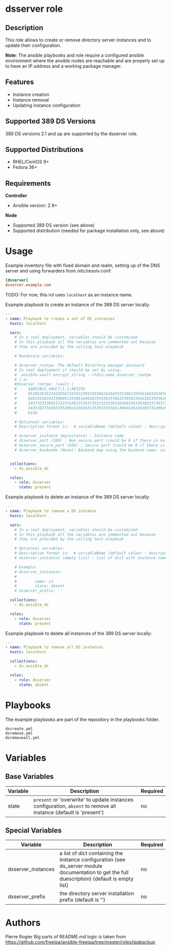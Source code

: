 dsserver role
==============

Description
-----------

This role allows to create or remove directory server instances and to update their configuration.

**Note**: The ansible playbooks and role require a configured ansible environment where the ansible nodes are reachable and are properly set up to have an IP address and a working package manager.


Features
--------
* Instance creation
* Instance removal
* Updating instance configuration

Supported 389 DS Versions
--------------------------

389 DS versions 2.1 and up are supported by the dsserver role.


Supported Distributions
-----------------------

* RHEL/CentOS 9+
* Fedora 36+


Requirements
------------

**Controller**
* Ansible version: 2.9+

**Node**
* Supported 389 DS version (see above)
* Supported distribution (needed for package installation only, see above)


Usage
=====

Example inventory file with fixed domain and realm, setting up of the DNS server and using forwarders from /etc/resolv.conf:

```ini
[dsserver]
dsserver.example.com
```

TODO: For now, this rol uses `localhost` as an instance name.


Example playbook to create an instance of the 389 DS server locally:

```yaml
---
- name: Playbook to create a set of DS instances
  hosts: localhost

  vars:
    # In a real deployment, variables should be customized
    # In this playbook all the variables are commented out because
    # they are provided by the calling test playbook

    # Mandatory variables:

    # dsserver_rootpw: The default Directory manager password
    # In real deployment it should be set by using:
    #  ansible-vault encrypt_string --stdin-name dsserver_rootpw
    # i.e:
    #dsserver_rootpw: !vault |
    #     $ANSIBLE_VAULT;1.1;AES256
    #     65386361623432656133343230333636626164353230623935616632636361356265623530366232
    #     6662333634333066613430616461623433633766333936330a616239636266666465343235316666
    #     34373235366537323163623339373332323338326266356339303337363736646563623862366261
    #     3435303734383335390a323638313539333338313866636134393731306162343837393966333735
    #     6134

    # Optionnal variables:
    # Description format is:  # variableName (default value) : description

    # dsserver_instance (myinstance) : Instance name
    # dsserver_port (389) : Non secure port (could be 0 if there is no such port)
    # dsserver_secure_port (636) : Secure port (could be 0 if there is no such port)
    # dsserver_backends (None): Backend map using the backend name: suffix notation


  collections:
    - ds.ansible_ds

  roles:
    - role: dsserver
      state: present
```

Example playbook to delete an instance of the 389 DS server locally:
```yaml
---
- name: Playbook to remove a DS instance
  hosts: localhost

  vars:
    # In a real deployment, variables should be customized
    # In this playbook all the variables are commented out because
    # they are provided by the calling test playbook

    # Optionnal variables:
    # Description format is:  # variableName (default value) : description
    # dsserver_instances (empty list) : list of dict with instance name and state 'absent'

    # Example:
    # dsserver_instances:
    #    -
    #        name: i1
    #        state: absent
    # dsserver_prefix: ''

  collections:
    - ds.ansible_ds

  roles:
    - role: dsserver
      state: present
```

Example playbook to delete all instances of the 389 DS server locally:
```yaml
---
- name: Playbook to remove all DS instances
  hosts: localhost

  collections:
    - ds.ansible_ds

  roles:
    - role: dsserver
      state: absent
```

Playbooks
=========

The example playbooks are part of the repository in the playbooks folder.

```
dscreate.yml
dsremove.yml
dsremoveall.yml
```


Variables
=========

Base Variables
--------------

Variable | Description | Required
-------- | ----------- | --------
state | `present` or 'overwrite' to update instances configuration, `absent` to remove all instance (default is 'present') | no

Special Variables
-----------------

Variable | Description | Required
-------- | ----------- | --------
dsserver_instances | a list of dict containing the instance configuration (see ds_server module documentation to get the full duescription) (default is empty list) | no
dsserver_prefix | the directory server installation prefix (default is '') | no

Authors
=======

Pierre Rogier
Big parts of README.md logic is taken from https://github.com/freeipa/ansible-freeipa/tree/master/roles/ipabackup
